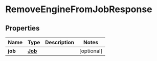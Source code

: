 

# RemoveEngineFromJobResponse


## Properties

Name | Type | Description | Notes
------------ | ------------- | ------------- | -------------
**job** | [**Job**](Job.md) |  |  [optional]



